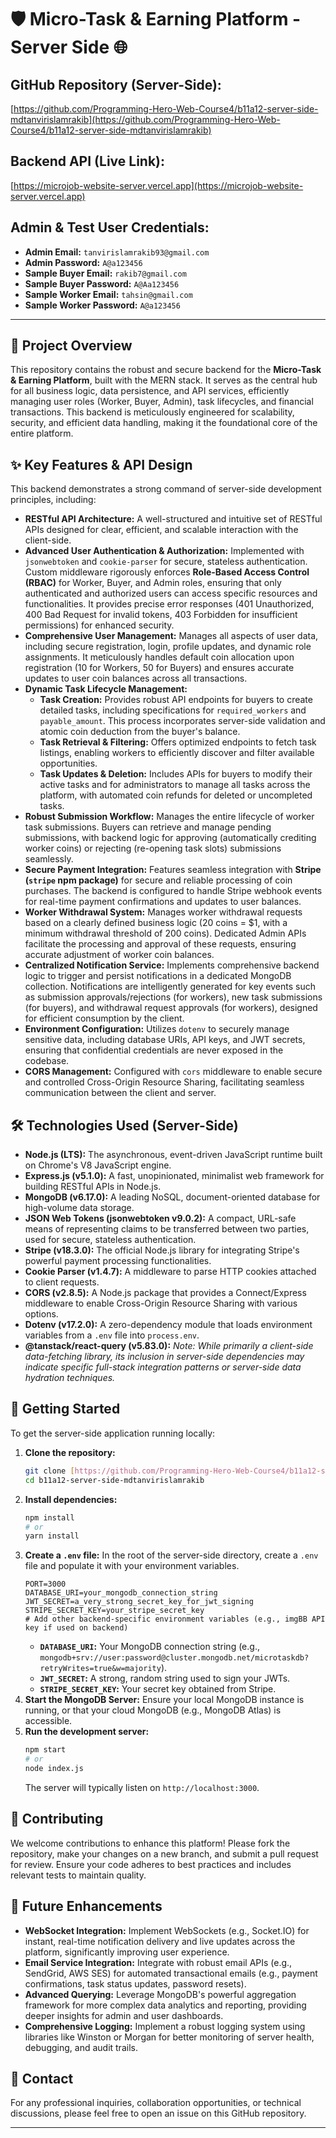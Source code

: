 # 🛡️ Micro-Task & Earning Platform - Server Side 🌐

## GitHub Repository (Server-Side):
[https://github.com/Programming-Hero-Web-Course4/b11a12-server-side-mdtanvirislamrakib](https://github.com/Programming-Hero-Web-Course4/b11a12-server-side-mdtanvirislamrakib)

## Backend API (Live Link):
[https://microjob-website-server.vercel.app](https://microjob-website-server.vercel.app)

## Admin & Test User Credentials:
* **Admin Email:** `tanvirislamrakib93@gmail.com`
* **Admin Password:** `A@a123456`
* **Sample Buyer Email:** `rakib7@gmail.com`
* **Sample Buyer Password:** `A@Aa123456`
* **Sample Worker Email:** `tahsin@gmail.com`
* **Sample Worker Password:** `A@a123456`

---

## 🌟 Project Overview
This repository contains the robust and secure backend for the **Micro-Task & Earning Platform**, built with the MERN stack. It serves as the central hub for all business logic, data persistence, and API services, efficiently managing user roles (Worker, Buyer, Admin), task lifecycles, and financial transactions. This backend is meticulously engineered for scalability, security, and efficient data handling, making it the foundational core of the entire platform.

## ✨ Key Features & API Design

This backend demonstrates a strong command of server-side development principles, including:

* **RESTful API Architecture:** A well-structured and intuitive set of RESTful APIs designed for clear, efficient, and scalable interaction with the client-side.
* **Advanced User Authentication & Authorization:** Implemented with `jsonwebtoken` and `cookie-parser` for secure, stateless authentication. Custom middleware rigorously enforces **Role-Based Access Control (RBAC)** for Worker, Buyer, and Admin roles, ensuring that only authenticated and authorized users can access specific resources and functionalities. It provides precise error responses (401 Unauthorized, 400 Bad Request for invalid tokens, 403 Forbidden for insufficient permissions) for enhanced security.
* **Comprehensive User Management:** Manages all aspects of user data, including secure registration, login, profile updates, and dynamic role assignments. It meticulously handles default coin allocation upon registration (10 for Workers, 50 for Buyers) and ensures accurate updates to user coin balances across all transactions.
* **Dynamic Task Lifecycle Management:**
    * **Task Creation:** Provides robust API endpoints for buyers to create detailed tasks, including specifications for `required_workers` and `payable_amount`. This process incorporates server-side validation and atomic coin deduction from the buyer's balance.
    * **Task Retrieval & Filtering:** Offers optimized endpoints to fetch task listings, enabling workers to efficiently discover and filter available opportunities.
    * **Task Updates & Deletion:** Includes APIs for buyers to modify their active tasks and for administrators to manage all tasks across the platform, with automated coin refunds for deleted or uncompleted tasks.
* **Robust Submission Workflow:** Manages the entire lifecycle of worker task submissions. Buyers can retrieve and manage pending submissions, with backend logic for approving (automatically crediting worker coins) or rejecting (re-opening task slots) submissions seamlessly.
* **Secure Payment Integration:** Features seamless integration with **Stripe (`stripe` npm package)** for secure and reliable processing of coin purchases. The backend is configured to handle Stripe webhook events for real-time payment confirmations and updates to user balances.
* **Worker Withdrawal System:** Manages worker withdrawal requests based on a clearly defined business logic (20 coins = $1, with a minimum withdrawal threshold of 200 coins). Dedicated Admin APIs facilitate the processing and approval of these requests, ensuring accurate adjustment of worker coin balances.
* **Centralized Notification Service:** Implements comprehensive backend logic to trigger and persist notifications in a dedicated MongoDB collection. Notifications are intelligently generated for key events such as submission approvals/rejections (for workers), new task submissions (for buyers), and withdrawal request approvals (for workers), designed for efficient consumption by the client.
* **Environment Configuration:** Utilizes `dotenv` to securely manage sensitive data, including database URIs, API keys, and JWT secrets, ensuring that confidential credentials are never exposed in the codebase.
* **CORS Management:** Configured with `cors` middleware to enable secure and controlled Cross-Origin Resource Sharing, facilitating seamless communication between the client and server.

## 🛠️ Technologies Used (Server-Side)

* **Node.js (LTS):** The asynchronous, event-driven JavaScript runtime built on Chrome's V8 JavaScript engine.
* **Express.js (v5.1.0):** A fast, unopinionated, minimalist web framework for building RESTful APIs in Node.js.
* **MongoDB (v6.17.0):** A leading NoSQL, document-oriented database for high-volume data storage.
* **JSON Web Tokens (jsonwebtoken v9.0.2):** A compact, URL-safe means of representing claims to be transferred between two parties, used for secure, stateless authentication.
* **Stripe (v18.3.0):** The official Node.js library for integrating Stripe's powerful payment processing functionalities.
* **Cookie Parser (v1.4.7):** A middleware to parse HTTP cookies attached to client requests.
* **CORS (v2.8.5):** A Node.js package that provides a Connect/Express middleware to enable Cross-Origin Resource Sharing with various options.
* **Dotenv (v17.2.0):** A zero-dependency module that loads environment variables from a `.env` file into `process.env`.
* **@tanstack/react-query (v5.83.0):** *Note: While primarily a client-side data-fetching library, its inclusion in server-side dependencies may indicate specific full-stack integration patterns or server-side data hydration techniques.*

## 🚀 Getting Started

To get the server-side application running locally:

1.  **Clone the repository:**
    ```bash
    git clone [https://github.com/Programming-Hero-Web-Course4/b11a12-server-side-mdtanvirislamrakib](https://github.com/Programming-Hero-Web-Course4/b11a12-server-side-mdtanvirislamrakib)
    cd b11a12-server-side-mdtanvirislamrakib
    ```
2.  **Install dependencies:**
    ```bash
    npm install
    # or
    yarn install
    ```
3.  **Create a `.env` file:**
    In the root of the server-side directory, create a `.env` file and populate it with your environment variables.
    ```
    PORT=3000
    DATABASE_URI=your_mongodb_connection_string
    JWT_SECRET=a_very_strong_secret_key_for_jwt_signing
    STRIPE_SECRET_KEY=your_stripe_secret_key
    # Add other backend-specific environment variables (e.g., imgBB API key if used on backend)
    ```
    * **`DATABASE_URI`:** Your MongoDB connection string (e.g., `mongodb+srv://user:password@cluster.mongodb.net/microtaskdb?retryWrites=true&w=majority`).
    * **`JWT_SECRET`:** A strong, random string used to sign your JWTs.
    * **`STRIPE_SECRET_KEY`:** Your secret key obtained from Stripe.
4.  **Start the MongoDB Server:** Ensure your local MongoDB instance is running, or that your cloud MongoDB (e.g., MongoDB Atlas) is accessible.
5.  **Run the development server:**
    ```bash
    npm start
    # or
    node index.js
    ```
    The server will typically listen on `http://localhost:3000`.

## 🤝 Contributing
We welcome contributions to enhance this platform! Please fork the repository, make your changes on a new branch, and submit a pull request for review. Ensure your code adheres to best practices and includes relevant tests to maintain quality.

## 🔮 Future Enhancements
* **WebSocket Integration:** Implement WebSockets (e.g., Socket.IO) for instant, real-time notification delivery and live updates across the platform, significantly improving user experience.
* **Email Service Integration:** Integrate with robust email APIs (e.g., SendGrid, AWS SES) for automated transactional emails (e.g., payment confirmations, task status updates, password resets).
* **Advanced Querying:** Leverage MongoDB's powerful aggregation framework for more complex data analytics and reporting, providing deeper insights for admin and user dashboards.
* **Comprehensive Logging:** Implement a robust logging system using libraries like Winston or Morgan for better monitoring of server health, debugging, and audit trails.

## 📧 Contact
For any professional inquiries, collaboration opportunities, or technical discussions, please feel free to open an issue on this GitHub repository.

---
